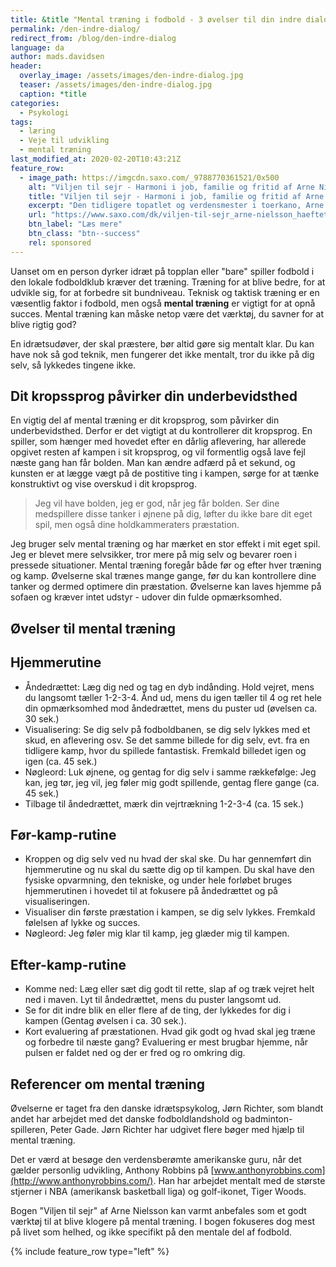 ```yaml
---
title: &title "Mental træning i fodbold - 3 øvelser til din indre dialog"
permalink: /den-indre-dialog/
redirect_from: /blog/den-indre-dialog
language: da
author: mads.davidsen
header:
  overlay_image: /assets/images/den-indre-dialog.jpg
  teaser: /assets/images/den-indre-dialog.jpg
  caption: *title
categories:
  - Psykologi
tags:
  - læring
  - Veje til udvikling
  - mental træning
last_modified_at: 2020-02-20T10:43:21Z
feature_row:
  - image_path: https://imgcdn.saxo.com/_9788770361521/0x500
    alt: "Viljen til sejr - Harmoni i job, familie og fritid af Arne Nielsson"
    title: "Viljen til sejr - Harmoni i job, familie og fritid af Arne Nielson"
    excerpt: "Den tidligere topatlet og verdensmester i toerkano, Arne Nielsson, ved hvad personlig træning kan gøre for én. Som eliteidrætsudøver må man arbejde målrettet med sig selv. Men det samme bør man gøre som erhvervsmand m/k, partner og forælder. Hvis man vil opnå harmoni i tilværelsen. Kodeordene er begejstring, mental træning og coaching. Arne Nielsson trækker på egne erfaringer og går i denne ærlige og direkte bog imod dansk hængemulekultur, jantelovsmentalitet og notorisk berøringsangst over for problemer og forandringer. I stedet taler han indtrængende om værdien af troen på egne evner og modet til at sætte overliggeren højt. Om at anvende drømmen som kickstarter og optimismen som motor i den personlige udvikling. Viljen til sejr henvender sig til alle, der ønsker at blive bedre til det, der er vigtigt i deres tilværelse. Hvad enten det er jobbet, karrieren, parforholdet eller familien – eller det hele på én gang – giver den teknikker og gode råd, der er let anvendelige i den personlige træning. På mange forskellige niveauer, for lægfolk og professionelle."
    url: "https://www.saxo.com/dk/viljen-til-sejr_arne-nielsson_haeftet_9788791293061"
    btn_label: "Læs mere"
    btn_class: "btn--success"
    rel: sponsored
---
```


Uanset om en person dyrker idræt på topplan eller "bare" spiller fodbold i den lokale fodboldklub kræver det træning. Træning for at blive bedre, for at udvikle sig, for at forbedre sit bundniveau. Teknisk og taktisk træning er en væsentlig faktor i fodbold, men også **mental træning** er vigtigt for at opnå succes. Mental træning kan måske netop være det værktøj, du savner for at blive rigtig god?

En idrætsudøver, der skal præstere, bør altid gøre sig mentalt klar. Du kan have nok så god teknik, men fungerer det ikke mentalt, tror du ikke på dig selv, så lykkedes tingene ikke.

## Dit kropssprog påvirker din underbevidsthed

En vigtig del af mental træning er dit kropsprog, som påvirker din underbevidsthed. Derfor er det vigtigt at du kontrollerer dit kropsprog. En spiller, som hænger med hovedet efter en dårlig aflevering, har allerede opgivet resten af kampen i sit kropsprog, og vil formentlig også lave fejl næste gang han får bolden. Man kan ændre adfærd på et sekund, og kunsten er at lægge vægt på de postitive ting i kampen, sørge for at tænke konstruktivt og vise overskud i dit kropsprog.

> Jeg vil have bolden, jeg er god, når jeg får bolden. Ser dine medspillere disse tanker i øjnene på dig, løfter du ikke bare dit eget spil, men også dine holdkammeraters præstation.

Jeg bruger selv mental træning og har mærket en stor effekt i mit eget spil. Jeg er blevet mere selvsikker, tror mere på mig selv og bevarer roen i pressede situationer. Mental træning foregår både før og efter hver træning og kamp. Øvelserne skal trænes mange gange, før du kan kontrollere dine tanker og dermed optimere din præstation. Øvelserne kan laves hjemme på sofaen og kræver intet udstyr - udover din fulde opmærksomhed.

## Øvelser til mental træning

## Hjemmerutine

- Åndedrættet: Læg dig ned og tag en dyb indånding. Hold vejret, mens du langsomt tæller 1-2-3-4. Ånd ud, mens du igen tæller til 4 og ret hele din opmærksomhed mod åndedrættet, mens du puster ud (øvelsen ca. 30 sek.)
- Visualisering: Se dig selv på fodboldbanen, se dig selv lykkes med et skud, en aflevering osv. Se det samme billede for dig selv, evt. fra en tidligere kamp, hvor du spillede fantastisk. Fremkald billedet igen og igen (ca. 45 sek.)
- Nøgleord: Luk øjnene, og gentag for dig selv i samme rækkefølge: Jeg kan, jeg tør, jeg vil, jeg føler mig godt spillende, gentag flere gange (ca. 45 sek.)
- Tilbage til åndedrættet, mærk din vejrtrækning 1-2-3-4 (ca. 15 sek.)

## Før-kamp-rutine

- Kroppen og dig selv ved nu hvad der skal ske. Du har gennemført din hjemmerutine og nu skal du sætte dig op til kampen. Du skal have den fysiske opvarmning, den tekniske, og under hele forløbet bruges hjemmerutinen i hovedet til at fokusere på åndedrættet og på visualiseringen.
- Visualiser din første præstation i kampen, se dig selv lykkes. Fremkald følelsen af lykke og succes.
- Nøgleord: Jeg føler mig klar til kamp, jeg glæder mig til kampen.

## Efter-kamp-rutine

- Komme ned: Læg eller sæt dig godt til rette, slap af og træk vejret helt ned i maven. Lyt til åndedrættet, mens du puster langsomt ud.
- Se for dit indre blik en eller flere af de ting, der lykkedes for dig i kampen (Gentag øvelsen i ca. 30 sek.).
- Kort evaluering af præstationen. Hvad gik godt og hvad skal jeg træne og forbedre til næste gang? Evaluering er mest brugbar hjemme, når pulsen er faldet ned og der er fred og ro omkring dig.

## Referencer om mental træning

Øvelserne er taget fra den danske idrætspsykolog, Jørn Richter, som blandt andet har arbejdet med det danske fodboldlandshold og badminton-spilleren, Peter Gade. Jørn Richter har udgivet flere bøger med hjælp til mental træning.

Det er værd at besøge den verdensberømte amerikanske guru, når det gælder personlig udvikling, Anthony Robbins på [www.anthonyrobbins.com](http://www.anthonyrobbins.com/). Han har arbejdet mentalt med de største stjerner i NBA (amerikansk basketball liga) og golf-ikonet, Tiger Woods.

Bogen "Viljen til sejr" af Arne Nielsson kan varmt anbefales som et godt værktøj til at blive klogere på mental træning. I bogen fokuseres dog mest på livet som helhed, og ikke specifikt på den mentale del af fodbold.

{% include feature_row type="left" %}
